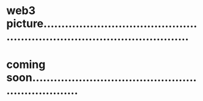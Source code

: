 # web3 picture..............................................................................................
# coming soon..................................................................
